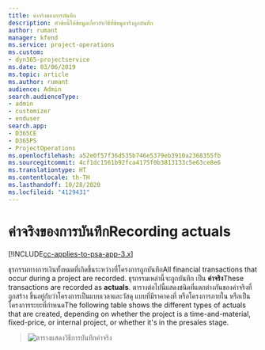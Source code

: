 ```yaml
---
title: ค่าจริงของการบันทึก
description: หัวข้อนี้ให้ข้อมูลเกี่ยวกับวิธีที่ข้อมูลจริงถูกบันทึก
author: rumant
manager: kfend
ms.service: project-operations
ms.custom:
- dyn365-projectservice
ms.date: 03/06/2019
ms.topic: article
ms.author: rumant
audience: Admin
search.audienceType:
- admin
- customizer
- enduser
search.app:
- D365CE
- D365PS
- ProjectOperations
ms.openlocfilehash: a52e0f57f36d535b746e5379eb3910a2368355fb
ms.sourcegitcommit: 4cf1dc1561b92fca4175f0b3813133c5e63ce8e6
ms.translationtype: HT
ms.contentlocale: th-TH
ms.lasthandoff: 10/28/2020
ms.locfileid: "4129431"
---
```

# <a name="recording-actuals"></a><span data-ttu-id="2e237-103">ค่าจริงของการบันทึก</span><span class="sxs-lookup"><span data-stu-id="2e237-103">Recording actuals</span></span> 

[!INCLUDE[cc-applies-to-psa-app-3.x](../includes/cc-applies-to-psa-app-3x.md)]

<span data-ttu-id="2e237-104">ธุรกรรมทางการเงินทั้งหมดที่เกิดขึ้นระหว่างที่โครงการถูกบันทึก</span><span class="sxs-lookup"><span data-stu-id="2e237-104">All financial transactions that occur during a project are recorded.</span></span> <span data-ttu-id="2e237-105">ธุรกรรมเหล่านี้จะถูกบันทึก เป็น **ค่าจริง**</span><span class="sxs-lookup"><span data-stu-id="2e237-105">These transactions are recorded as **actuals**.</span></span> <span data-ttu-id="2e237-106">ตารางต่อไปนี้แสดงชนิดที่แตกต่างกันของค่าจริงที่ถูกสร้าง ขึ้นอยู่กับว่าโครงการเป็นแบบเวลาและวัสดุ แบบที่มีราคาคงที่ หรือโครงการภายใน หรือเป็นโครงการระยะที่กำหนด</span><span class="sxs-lookup"><span data-stu-id="2e237-106">The following table shows the different types of actuals that are created, depending on whether the project is a time-and-material, fixed-price, or internal project, or whether it's in the presales stage.</span></span>

> ![ตารางแสดงวิธีการบันทึกค่าจริง](media/advanced-table2.png)
